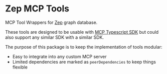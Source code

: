 # Zep MCP Tools

MCP Tool Wrappers for [Zep](https://www.getzep.com/) graph database.

These tools are designed to be usable with [MCP Typescript SDK](https://github.com/modelcontextprotocol/typescript-sdk) but could also support any similar SDK with a similar SDK.

The purpose of this package is to keep the implementation of tools modular:
- Easy to integrate into any custom MCP server
- Limited dependencies are marked as `peerDependencies` to keep things flexible
